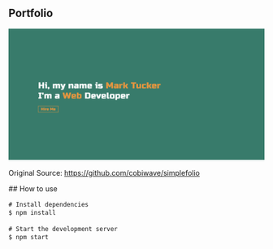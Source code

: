## Portfolio

![screenshot](/examples/screen.png)

Original Source: https://github.com/cobiwave/simplefolio

## How to use 

```
# Install dependencies
$ npm install

# Start the development server
$ npm start
```
